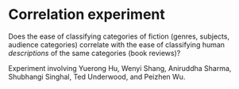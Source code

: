 Correlation experiment
======================

Does the ease of classifying categories of fiction (genres, subjects, audience categories) correlate with the ease of classifying human *descriptions* of the same categories (book reviews)?

Experiment involving Yuerong Hu, Wenyi Shang, Aniruddha Sharma, Shubhangi Singhal, Ted Underwood, and Peizhen Wu.
